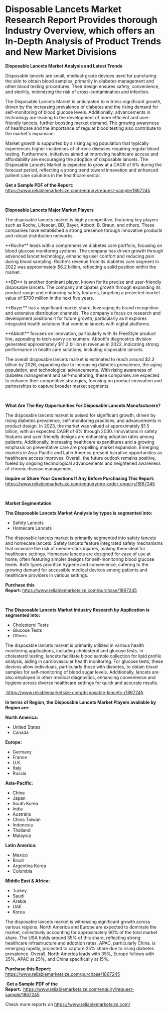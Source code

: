 <p><h1>Disposable Lancets Market Research Report Provides thorough Industry Overview, which offers an In-Depth Analysis of Product Trends and New Market Divisions</h1></p><p><strong>Disposable Lancets Market Analysis and Latest Trends</strong></p>
<p><p>Disposable lancets are small, medical-grade devices used for puncturing the skin to obtain blood samples, primarily in diabetes management and other blood testing procedures. Their design ensures safety, convenience, and sterility, minimizing the risk of cross-contamination and infection.</p><p>The Disposable Lancets Market is anticipated to witness significant growth, driven by the increasing prevalence of diabetes and the rising demand for self-monitoring of blood glucose levels. Additionally, advancements in technology are leading to the development of more efficient and user-friendly lancets, further boosting market demand. The growing awareness of healthcare and the importance of regular blood testing also contribute to the market's expansion.</p><p>Market growth is supported by a rising aging population that typically experiences higher incidences of chronic diseases requiring regular blood testing. Furthermore, initiatives aimed at improving healthcare access and affordability are encouraging the adoption of disposable lancets. The Disposable Lancets Market is expected to grow at a CAGR of 6% during the forecast period, reflecting a strong trend toward innovation and enhanced patient care solutions in the healthcare sector.</p></p>
<p><strong>Get a Sample PDF of the Report:&nbsp;</strong> <a href="https://www.reliablemarketsize.com/enquiry/request-sample/1867245?utm_campaign=1836&utm_medium=2&utm_source=Github&utm_content=ia&utm_term=19022025&utm_id=disposable-lancets">https://www.reliablemarketsize.com/enquiry/request-sample/1867245</a></p>
<p>&nbsp;</p>
<p><strong>Disposable Lancets Major Market Players</strong></p>
<p><p>The disposable lancets market is highly competitive, featuring key players such as Roche, Lifescan, BD, Bayer, Abbott, B. Braun, and others. These companies have established a strong presence through innovative products and robust distribution networks.</p><p>**Roche** leads with a comprehensive diabetes care portfolio, focusing on blood glucose monitoring systems. The company has driven growth through advanced lancet technology, enhancing user comfort and reducing pain during blood sampling. Roche's revenue from its diabetes care segment in 2022 was approximately $6.2 billion, reflecting a solid position within the market.</p><p>**BD** is another dominant player, known for its precise and user-friendly disposable lancets. The company anticipates growth through expanding its product range and enhancing safety features, targeting a projected market value of $700 million in the next five years.</p><p>**Bayer** has a significant market share, leveraging its brand recognition and extensive distribution channels. The company's focus on research and development positions it for future growth, particularly as it explores integrated health solutions that combine lancets with digital platforms.</p><p>**Abbott** focuses on innovation, particularly with its FreeStyle product line, appealing to tech-savvy consumers. Abbott's diagnostics division generated approximately $11.2 billion in revenue in 2022, indicating strong performance in health care solutions, including disposable lancets.</p><p>The overall disposable lancets market is estimated to reach around $2.3 billion by 2026, expanding due to increasing diabetes prevalence, the aging population, and technological advancements. With rising awareness of diabetes management and self-monitoring, these companies are expected to enhance their competitive strategies, focusing on product innovation and partnerships to capture broader market segments.</p></p>
<p>&nbsp;</p>
<p><strong>What Are The Key Opportunities For Disposable Lancets Manufacturers?</strong></p>
<p><p>The disposable lancets market is poised for significant growth, driven by rising diabetes prevalence, self-monitoring practices, and advancements in product design. In 2023, the market was valued at approximately $1.5 billion, with an expected CAGR of 6% through 2030. Innovations in safety features and user-friendly designs are enhancing adoption rates among patients. Additionally, increasing healthcare expenditures and a growing emphasis on preventative care are propelling market expansion. Emerging markets in Asia-Pacific and Latin America present lucrative opportunities as healthcare access improves. Overall, the future outlook remains positive, fueled by ongoing technological advancements and heightened awareness of chronic disease management.</p></p>
<p><strong>Inquire or Share Your Questions If Any Before Purchasing This Report:</strong> <a href="https://www.reliablemarketsize.com/enquiry/pre-order-enquiry/1867245?utm_campaign=1836&utm_medium=2&utm_source=Github&utm_content=ia&utm_term=19022025&utm_id=disposable-lancets">https://www.reliablemarketsize.com/enquiry/pre-order-enquiry/1867245</a></p>
<p>&nbsp;</p>
<p><strong>Market Segmentation</strong></p>
<p><strong>The Disposable Lancets Market Analysis by types is segmented into:</strong></p>
<p><ul><li>Safety Lancets</li><li>Homecare Lancets</li></ul></p>
<p><p>The disposable lancets market is primarily segmented into safety lancets and homecare lancets. Safety lancets feature integrated safety mechanisms that minimize the risk of needle-stick injuries, making them ideal for healthcare settings. Homecare lancets are designed for ease of use at home, often featuring simpler designs for self-monitoring blood glucose levels. Both types prioritize hygiene and convenience, catering to the growing demand for accessible medical devices among patients and healthcare providers in various settings.</p></p>
<p><strong>Purchase this Report:&nbsp;</strong><a href="https://www.reliablemarketsize.com/purchase/1867245?utm_campaign=1836&utm_medium=2&utm_source=Github&utm_content=ia&utm_term=19022025&utm_id=disposable-lancets">https://www.reliablemarketsize.com/purchase/1867245</a></p>
<p>&nbsp;</p>
<p><strong>The Disposable Lancets Market Industry Research by Application is segmented into:</strong></p>
<p><ul><li>Cholesterol Tests</li><li>Glucose Tests</li><li>Others</li></ul></p>
<p><p>The disposable lancets market is primarily utilized in various health monitoring applications, including cholesterol and glucose tests. In cholesterol testing, lancets facilitate blood sample collection for lipid profile analysis, aiding in cardiovascular health monitoring. For glucose tests, these devices allow individuals, particularly those with diabetes, to obtain blood samples for self-monitoring of blood sugar levels. Additionally, lancets are also employed in other medical diagnostics, enhancing convenience and hygiene across diverse healthcare settings for quick and accurate results.</p></p>
<p><a href="https://www.reliablemarketsize.com/disposable-lancets-r1867245?utm_campaign=1836&utm_medium=2&utm_source=Github&utm_content=ia&utm_term=19022025&utm_id=disposable-lancets">&nbsp;https://www.reliablemarketsize.com/disposable-lancets-r1867245</a></p>
<p><strong>In terms of Region, the Disposable Lancets Market Players available by Region are:</strong></p>
<p>
    <p> <strong> North America: </strong>
        <ul>
            <li>United States</li>
            <li>Canada</li>
        </ul>
        </p> 
    <p> <strong> Europe: </strong>
        <ul>
            <li>Germany</li>
            <li>France</li>
            <li>U.K.</li>
            <li>Italy</li>
            <li>Russia</li>
        </ul>
        </p> 
    <p> <strong> Asia-Pacific: </strong>
        <ul>
            <li>China</li>
            <li>Japan</li>
            <li>South Korea</li>
            <li>India</li>
            <li>Australia</li>
            <li>China Taiwan</li>
            <li>Indonesia</li>
            <li>Thailand</li>
            <li>Malaysia</li>
        </ul>
        </p> 
    <p> <strong> Latin America: </strong>
        <ul>
            <li>Mexico</li>
            <li>Brazil</li>
            <li>Argentina Korea</li>
            <li>Colombia</li>
        </ul>
        </p> 
    <p> <strong> Middle East & Africa: </strong>
        <ul>
            <li>Turkey</li>
            <li>Saudi</li>
            <li>Arabia</li>
            <li>UAE</li>
            <li>Korea</li>
        </ul>
    </p>
    </p>
<p><p>The disposable lancets market is witnessing significant growth across various regions. North America and Europe are expected to dominate the market, collectively accounting for approximately 60% of the total market share. The USA holds around 35% of this share, reflecting strong healthcare infrastructure and adoption rates. APAC, particularly China, is emerging rapidly, projected to capture 25% share due to rising diabetes prevalence. Overall, North America leads with 35%, Europe follows with 25%, APAC at 25%, and China specifically at 15%.</p></p>
<p><strong>Purchase this Report: </strong><a href="https://www.reliablemarketsize.com/purchase/1867245?utm_campaign=1836&utm_medium=2&utm_source=Github&utm_content=ia&utm_term=19022025&utm_id=disposable-lancets">https://www.reliablemarketsize.com/purchase/1867245</a></p>
<p>&nbsp;<strong>Get a Sample PDF of the Report:&nbsp;&nbsp;</strong><a href="https://www.reliablemarketsize.com/enquiry/request-sample/1867245?utm_campaign=1836&utm_medium=2&utm_source=Github&utm_content=ia&utm_term=19022025&utm_id=disposable-lancets">https://www.reliablemarketsize.com/enquiry/request-sample/1867245</a></p>
<p><strong></strong></p>
<p>Check more reports on <a href="https://www.reliablemarketsize.com/?utm_campaign=1836&utm_medium=2&utm_source=Github&utm_content=ia&utm_term=19022025&utm_id=disposable-lancets">https://www.reliablemarketsize.com/</a></p>